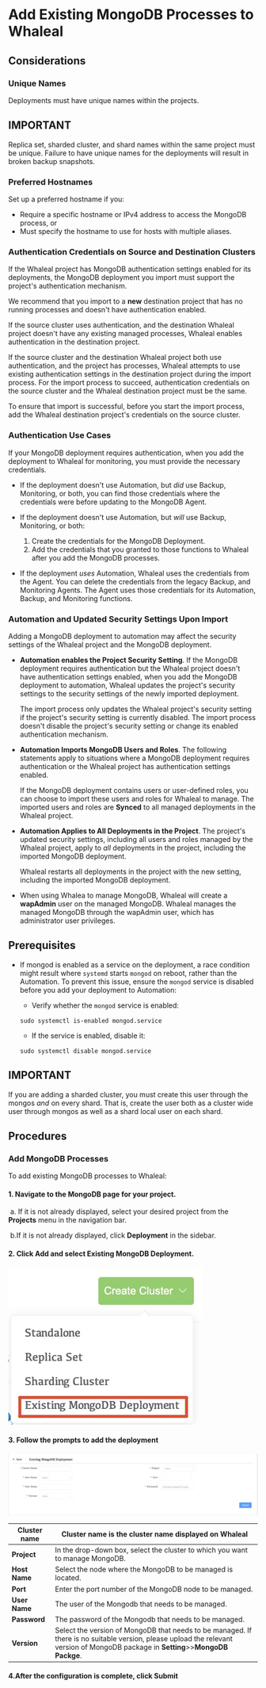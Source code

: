 # Add Existing MongoDB Processes to Whaleal



## Considerations

### Unique Names

Deployments must have unique names within the projects.



## IMPORTANT

Replica set, sharded cluster, and shard names within the same project must be unique. Failure to have unique names for the deployments will result in broken backup snapshots.

### Preferred Hostnames

Set up a preferred hostname if you:

- Require a specific hostname or IPv4 address to access the MongoDB process, or
- Must specify the hostname to use for hosts with multiple aliases.

### Authentication Credentials on Source and Destination Clusters

If the Whaleal project has MongoDB authentication settings enabled for its deployments, the MongoDB deployment you import must support the project's authentication mechanism.

We recommend that you import to a **new** destination project that has no running processes and doesn't have authentication enabled.

If the source cluster uses authentication, and the destination Whaleal project doesn't have any existing managed processes, Whaleal enables authentication in the destination project.

If the source cluster and the destination Whaleal project both use authentication, and the project has processes, Whaleal attempts to use existing authentication settings in the destination project during the import process. For the import process to succeed, authentication credentials on the source cluster and the Whaleal destination project must be the same.

To ensure that import is successful, before you start the import process, add the Whaleal destination project's credentials on the source cluster. 



### Authentication Use Cases

If your MongoDB deployment requires authentication, when you add the deployment to Whaleal for monitoring, you must provide the necessary credentials.

- If the deployment doesn't use Automation, but *did* use Backup, Monitoring, or both, you can find those credentials where the credentials were before updating to the MongoDB Agent.

- If the deployment doesn't use Automation, but *will* use Backup, Monitoring, or both:
  1. Create the credentials for the MongoDB Deployment. 
  2. Add the credentials that you granted to those functions to Whaleal after you add the MongoDB processes. 
  
- If the deployment *uses* Automation,  Whaleal uses the credentials from the Agent. You can delete the credentials from the legacy Backup, and Monitoring Agents. The Agent uses those credentials for its Automation, Backup, and Monitoring functions.

  



### Automation and Updated Security Settings Upon Import

Adding a MongoDB deployment to automation may affect the security settings of the Whaleal project and the MongoDB deployment.

- **Automation enables the Project Security Setting**. If the MongoDB deployment requires authentication but the Whaleal project doesn't have authentication settings enabled, when you add the MongoDB deployment to automation, Whaleal updates the project's security settings to the security settings of the newly imported deployment.

  The import process only updates the Whaleal project's security setting if the project's security setting is currently disabled. The import process doesn't disable the project's security setting or change its enabled authentication mechanism.

- **Automation Imports MongoDB Users and Roles**. The following statements apply to situations where a MongoDB deployment requires authentication or the Whaleal project has authentication settings enabled.

  If the MongoDB deployment contains users or user-defined roles, you can choose to import these users and roles for Whaleal to manage. The imported users and roles are **Synced** to all managed deployments in the Whaleal project.

- **Automation Applies to All Deployments in the Project**. The project's updated security settings, including all users and roles managed by the Whaleal project, apply to *all* deployments in the project, including the imported MongoDB deployment.

  Whaleal restarts all deployments in the project with the new setting, including the imported MongoDB deployment. 

- When using Whalea to manage MongoDB, Whaleal will create a **wapAdmin** user on the managed MongoDB. Whaleal manages the managed MongoDB through the wapAdmin user, which has administrator user privileges.



## Prerequisites

- If mongod is enabled as a service on the deployment, a race condition might result where `systemd` starts `mongod` on reboot, rather than the Automation. To prevent this issue, ensure the `mongod` service is disabled before you add your deployment to Automation:

  - Verify whether the `mongod` service is enabled:

  ```shell
  sudo systemctl is-enabled mongod.service
  ```

  - If the service is enabled, disable it:

  ```shell
  sudo systemctl disable mongod.service
  ```
  
  

## IMPORTANT

If you are adding a sharded cluster, you must create this user through the mongos *and* on every shard. That is, create the user both as a cluster wide user through mongos as well as a shard local user on each shard.

## Procedures

### Add MongoDB Processes

To add existing MongoDB processes to Whaleal:

#### 1.  Navigate to the **MongoDB** page for your project.

​	a. If it is not already displayed, select your desired project from the **Projects** menu in the navigation bar.

​	b.If it is not already displayed, click **Deployment** in the sidebar.

#### 2. Click **Add** and select **Existing MongoDB Deployment**.



![StandaloneAdvanced](../images/04-CreateDeployment/addExistProcess.png)

#### 3. Follow the prompts to add the deployment

![StandaloneAdvanced](../images/04-CreateDeployment/configAdd.png)



| **Cluster name** | Cluster name is the cluster name displayed on Whaleal        |
| ---------------- | ------------------------------------------------------------ |
| **Project**      | In the drop-down box, select the cluster to which you want to manage MongoDB. |
| **Host Name**    | Select the node where the MongoDB to be managed is located.  |
| **Port**         | Enter the port number of the MongoDB node to be managed.     |
| **User Name**    | The user of the Mongodb that needs to be managed.            |
| **Password**     | The password of the Mongodb that needs to be managed.        |
| **Version**      | Select the version of MongoDB that needs to be managed. If there is no suitable version, please upload the relevant version of MongoDB package in **Setting**>>**MongoDB Packge**. |

#### 4.After the configuration is complete, click **Submit**
